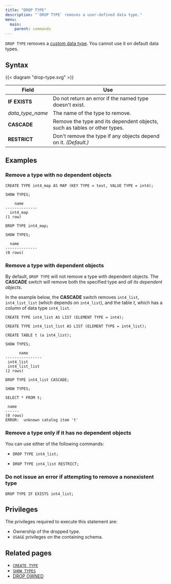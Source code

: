 ```yaml
---
title: "DROP TYPE"
description: "`DROP TYPE` removes a user-defined data type."
menu:
  main:
    parent: commands
---
```


`DROP TYPE` removes a [custom data type](../create-type). You cannot use it on default data types.

## Syntax

{{< diagram "drop-type.svg" >}}

Field | Use
------|-----
**IF EXISTS**  | Do not return an error if the named type doesn't exist.
_data_type_name_ | The name of the type to remove.
**CASCADE** | Remove the type and its dependent objects, such as tables or other types.
**RESTRICT** |  Don't remove the type if any objects depend on it. _(Default.)_

## Examples

### Remove a type with no dependent objects
```mzsql
CREATE TYPE int4_map AS MAP (KEY TYPE = text, VALUE TYPE = int4);

SHOW TYPES;
```
```
    name
--------------
  int4_map
(1 row)
```

```mzsql
DROP TYPE int4_map;

SHOW TYPES;
```
```
  name
--------------
(0 rows)
```

### Remove a type with dependent objects

By default, `DROP TYPE` will not remove a type with dependent objects. The **CASCADE** switch will remove both the specified type and *all its dependent objects*.

In the example below, the **CASCADE** switch removes `int4_list`, `int4_list_list` (which depends on `int4_list`), and the table *t*, which has a column of data type `int4_list`.

```mzsql
CREATE TYPE int4_list AS LIST (ELEMENT TYPE = int4);

CREATE TYPE int4_list_list AS LIST (ELEMENT TYPE = int4_list);

CREATE TABLE t (a int4_list);

SHOW TYPES;
```
```
      name
----------------
 int4_list
 int4_list_list
(2 rows)
```

```mzsql
DROP TYPE int4_list CASCADE;

SHOW TYPES;

SELECT * FROM t;
```
```
 name
------
(0 rows)
ERROR:  unknown catalog item 't'
```

### Remove a type only if it has no dependent objects

You can use either of the following commands:

- ```mzsql
  DROP TYPE int4_list;
  ```
- ```mzsql
  DROP TYPE int4_list RESTRICT;
  ```

### Do not issue an error if attempting to remove a nonexistent type

```mzsql
DROP TYPE IF EXISTS int4_list;
```

## Privileges

The privileges required to execute this statement are:

- Ownership of the dropped type.
- `USAGE` privileges on the containing schema.

## Related pages

* [`CREATE TYPE`](../create-type)
* [`SHOW TYPES`](../show-types)
* [DROP OWNED](../drop-owned)
